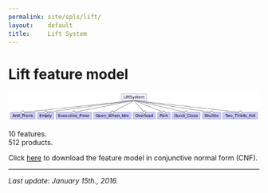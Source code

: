 ```yaml
---
permalink: site/spls/lift/
layout:    default
title:     Lift System
---
```

# Lift feature model

![lift feature model](/spls/lift/fmLift.png)

10 features.  
512 products.

Click [here][cnfLift] to download the feature model in conjunctive normal form (CNF).

---

_Last update: January 15th., 2016._


[fmLift]:  /spls/lift/fmLift.png
[cnfLift]: /spls/lift/CNF_lift.txt


